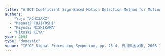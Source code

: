 ```yaml
---
title: "A DCT Coefficient Sign-Based Motion Detection Method for Motion JPEG Coded Images and Its Receiver Operator Characteristics Evaluation"
authors:
  - "Yuji TACHIZAKI"
  - "Masaaki FUJIYOSHI"
  - "Kiyoshi NISHIKAWA"
  - "Hitoshi KIYA"
year: 2008
type: "domestic"
venue: "IEICE Signal Processing Symposium, pp. C5-4, 石川県金沢市, 2008-11-14."
---
```

